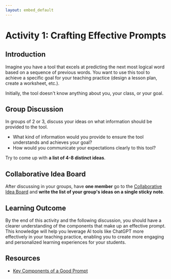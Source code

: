 ```yaml
---
layout: embed_default
---
```


# Activity 1: Crafting Effective Prompts

## Introduction

Imagine you have a tool that excels at predicting the next most logical word based on a sequence of previous words. You want to use this tool to achieve a specific goal for your teaching practice (design a lesson plan, create a worksheet, etc.). 

Initially, the tool doesn't know anything about you, your class, or your goal.

## Group Discussion

In groups of 2 or 3, discuss your ideas on what information should be provided to the tool. 

* What kind of information would you provide to ensure the tool understands and achieves your goal?
* How would you communicate your expectations clearly to this tool?

Try to come up with **a list of 4-8 distinct ideas**.

## Collaborative Idea Board

After discussing in your groups, have **one member** go to the [Collaborative Idea Board](https://webwhiteboard.com/board/uXjVLN59l40=/?boardAccessToken=rPRIOr1sDOv9wdPQsZMH2Y8AehXy9FGc) and **write the list of your group's ideas on a single sticky note**.

## Learning Outcome

By the end of this activity and the following discussion, you should have a clearer understanding of the components that make up an effective prompt. This knowledge will help you leverage AI tools like ChatGPT more effectively in your teaching practice, enabling you to create more engaging and personalized learning experiences for your students.

## Resources

- [Key Components of a Good Prompt](https://teaghan.github.io/AI-Enhanced-Education/md_files/writing_prompts.html)